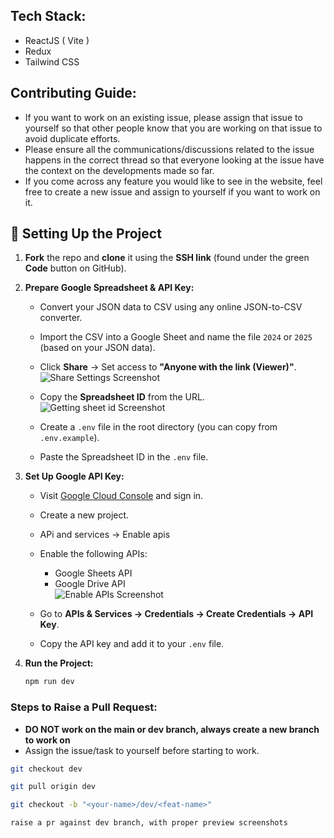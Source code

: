 ## Tech Stack:
- ReactJS ( Vite )
- Redux
- Tailwind CSS

## Contributing Guide:
- If you want to work on an existing issue, please assign that issue to yourself so that other people know that you are working on that issue to avoid duplicate efforts.
- Please ensure all the communications/discussions related to the issue happens in the correct thread so that everyone looking at the issue have the context on the developments made so far.
- If you come across any feature you would like to see in the website, feel free to create a new issue and assign to yourself if you want to work on it.

## 🚀 Setting Up the Project

1. **Fork** the repo and **clone** it using the **SSH link** (found under the green **Code** button on GitHub).

2. **Prepare Google Spreadsheet & API Key:**

   - Convert your JSON data to CSV using any online JSON-to-CSV converter.
   - Import the CSV into a Google Sheet and name the file `2024` or `2025` (based on your JSON data).
   - Click **Share** → Set access to **"Anyone with the link (Viewer)"**.  
     ![Share Settings Screenshot](assets/share-settings.png)

   - Copy the **Spreadsheet ID** from the URL.
     ![Getting sheet id Screenshot](assets/sheet_id.png)
   - Create a `.env` file in the root directory (you can copy from `.env.example`).
   - Paste the Spreadsheet ID in the `.env` file.

3. **Set Up Google API Key:**

   - Visit [Google Cloud Console](https://console.cloud.google.com) and sign in.
   - Create a new project.
   - APi and services -> Enable apis
   - Enable the following APIs:
     - Google Sheets API
     - Google Drive API  
       ![Enable APIs Screenshot](assets/enable-apis.png)

   - Go to **APIs & Services → Credentials → Create Credentials → API Key**.
   - Copy the API key and add it to your `.env` file.

4. **Run the Project:**

   ```bash
   npm run dev


### Steps to Raise a Pull Request:
- **DO NOT work on the main or dev branch, always create a new branch to work on**
- Assign the issue/task to yourself before starting to work.
```sh
git checkout dev
```

```sh
git pull origin dev
```

```sh
git checkout -b "<your-name>/dev/<feat-name>"
```

```sh
raise a pr against dev branch, with proper preview screenshots
```
